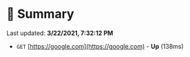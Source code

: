 # 📖 Summary
Last updated: **3/22/2021, 7:32:12 PM**

- `GET` [https://google.com](https://google.com) - **Up** (138ms)
